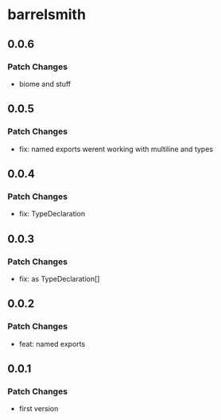 # barrelsmith

## 0.0.6

### Patch Changes

- biome and stuff

## 0.0.5

### Patch Changes

- fix: named exports werent working with multiline and types

## 0.0.4

### Patch Changes

- fix: TypeDeclaration

## 0.0.3

### Patch Changes

- fix: as TypeDeclaration[]

## 0.0.2

### Patch Changes

- feat: named exports

## 0.0.1

### Patch Changes

- first version
